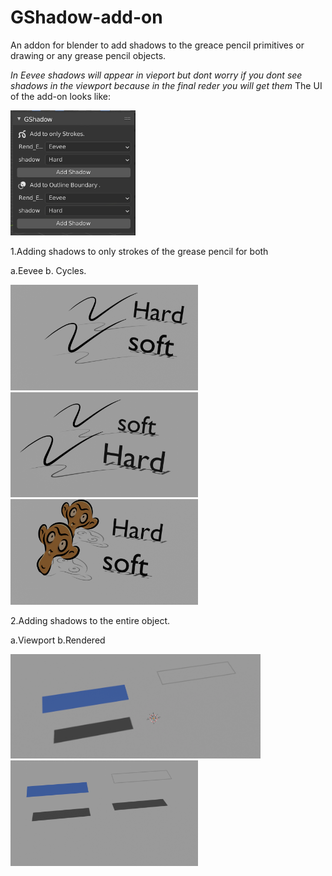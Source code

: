 # GShadow-add-on
An addon for blender to add shadows to the greace pencil primitives or drawing or any grease pencil objects.

*In Eevee shadows will appear in vieport but dont worry if you dont see shadows in the viewport because in the final reder you will get them*
The UI of the add-on looks like:

<img src="https://github.com/grpnpraveen/GShadow-add-on/blob/main/Img/UI.png" height=200 width=200/>

1.Adding shadows to only strokes of the grease pencil for both 

a.Eevee                        b. Cycles.

<img src="https://github.com/grpnpraveen/GShadow-add-on/blob/main/Img/eevee.png" width=300/> <img src="https://github.com/grpnpraveen/GShadow-add-on/blob/main/Img/cycles.png" width=300/> <img src="https://github.com/grpnpraveen/GShadow-add-on/blob/main/Img/suz_eevee.png" width=300/>

2.Adding shadows to the entire object.

a.Viewport                      b.Rendered

<img src="https://github.com/grpnpraveen/GShadow-add-on/blob/main/Img/outline_viewport.png" width=400/> <img src="https://github.com/grpnpraveen/GShadow-add-on/blob/main/Img/outline.png" width=300/>
